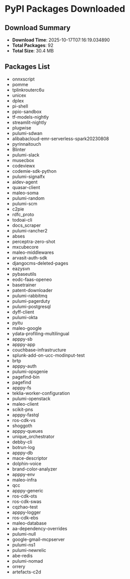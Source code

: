 # PyPI Packages Downloaded

## Download Summary
- **Download Time**: 2025-10-17T07:16:19.034890
- **Total Packages**: 92
- **Total Size**: 30.4 MB

## Packages List
- onnxscript
- pomme
- tplinkrouterc6u
- unicex
- dplex
- pi-shell
- ppio-sandbox
- tf-models-nightly
- streamlit-nightly
- plugwise
- pulumi-sdwan
- alibabacloud-emr-serverless-spark20230808
- pyrinnaitouch
- Blinter
- pulumi-slack
- musecbox
- codeviewx
- codemie-sdk-python
- pulumi-signalfx
- aidev-agent
- quasar-client
- maleo-soma
- pulumi-random
- pulumi-scm
- c2pie
- rdfc_proto
- todoai-cli
- docs_scraper
- pulumi-rancher2
- abses
- perceptra-zero-shot
- mxcubecore
- maleo-middlewares
- arvasit-auth-sdk
- djangocms-deleted-pages
- eazysvn
- pybaseutils
- eodc-faas-openeo
- basetrainer
- patent-downloader
- pulumi-rabbitmq
- pulumi-pagerduty
- pulumi-postgresql
- dyff-client
- pulumi-okta
- pyitu
- maleo-google
- ydata-profiling-multilingual
- apppy-sb
- apppy-app
- couchbase-infrastructure
- splunk-add-on-ucc-modinput-test
- brtp
- apppy-auth
- pulumi-opsgenie
- pagefind-bin
- pagefind
- apppy-fs
- teklia-worker-configuration
- pulumi-openstack
- maleo-client
- scikit-pns
- apppy-fastql
- ros-cdk-vs
- shoggoth
- apppy-queues
- unique_orchestrator
- debby-cli
- botrun-log
- apppy-db
- mace-descriptor
- dolphin-voice
- brand-color-analyzer
- apppy-env
- maleo-infra
- qcc
- apppy-generic
- ros-cdk-ots
- ros-cdk-swas
- cqzhao-test
- apppy-logger
- ros-cdk-ebs
- maleo-database
- aa-dependency-overrides
- pulumi-null
- google-gmail-mcpserver
- pulumi-ns1
- pulumi-newrelic
- abe-redis
- pulumi-nomad
- orrery
- artefacts-c2d
